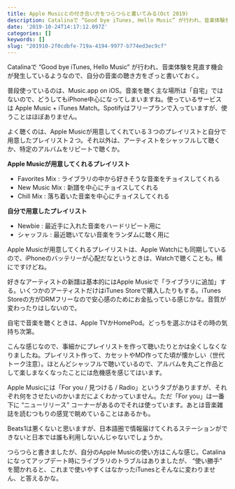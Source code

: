 ```yaml
---
title: Apple Musicとの付き合い方をつらつらと書いてみる(Oct 2019)
description: Catalinaで “Good bye iTunes, Hello Music” が行われ、音楽体験を見直す機会が発生しているようなので、自分の音楽の聴き方をざっと書いておく。
date: '2019-10-24T14:17:12.097Z'
categories: []
keywords: []
slug: "201910-2f0cdbfe-719a-4194-9977-b774ed3ec9cf"
---
```

Catalinaで “Good bye iTunes, Hello Music” が行われ、音楽体験を見直す機会が発生しているようなので、自分の音楽の聴き方をざっと書いておく。

普段使っているのは、Music.app on iOS。音楽を聴く主な場所は「自宅」ではないので、どうしてもiPhone中心になってしまいますね。使っているサービスは Apple Music + iTunes Match。Spotifyはフリープランで入っていますが、使うことはほぼありません。

よく聴くのは、Apple Musicが用意してくれている３つのプレイリストと自分で用意したプレイリスト２つ。それ以外は、アーティストをシャッフルして聴くか、特定のアルバムをリピートで聴くか。

**Apple Musicが用意してくれるプレイリスト**

*   Favorites Mix : ライブラリの中から好きそうな音楽をチョイスしてくれる
*   New Music Mix : 新譜を中心にチョイスしてくれる
*   Chill Mix : 落ち着いた音楽を中心にチョイスしてくれる

**自分で用意したプレイリスト**

*   Newbie : 最近手に入れた音楽をハードリピート用に
*   シャッフル : 最近聴いてない音楽をランダムに聴く用に

Apple Musicが用意してくれるプレイリストは、Apple Watchにも同期しているので、iPhoneのバッテリーが心配だなというときは、Watchで聴くことも。稀にですけどね。

好きなアーティストの新譜は基本的にはApple Musicで「ライブラリに追加」する。いくつかのアーティストだけはiTunes Storeで購入したりもする。iTunes Storeの方がDRMフリーなので安心感のためにお金払っている感じかな。音質が変わったりはしないので。

自宅で音楽を聴くときは、Apple TVかHomePod。どっちを選ぶかはその時の気持ち次第。

こんな感じなので、事細かにプレイリストを作って聴いたりとかは全くしなくなりましたね。プレイリスト作って、カセットやMD作ってた頃が懐かしい（世代トーク注意）。ほとんどシャッフルで聴いているので、アルバムを丸ごと作品として楽しまなくなったことには危機感を感じてはいます。

Apple Musicには「For you / 見つける / Radio」というタブがありますが、それぞれ何をさせたいのかいまだによくわかっていません。ただ「For you」は一番下に “ニューリリース” コーナーがあるのでそれは使っています。あとは音楽雑誌を読むつもりの感覚で眺めていることはあるかも。

Beats1は悪くないと思いますが、日本語圏で情報届けてくれるステーションができないと日本では誰も利用しないんじゃないでしょうか。

つらつらと書きましたが、自分のApple Musicの使い方はこんな感じ。Catalinaになってアップデート時にライブラリのトラブルはありましたが、 “使い勝手” を聞かれると、これまで使いやすくはなかったiTunesとそんなに変わりません、と答えるかな。
